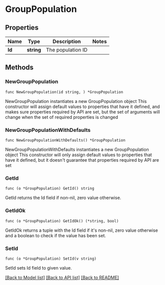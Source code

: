 # GroupPopulation

## Properties

Name | Type | Description | Notes
------------ | ------------- | ------------- | -------------
**Id** | **string** | The population ID | 

## Methods

### NewGroupPopulation

`func NewGroupPopulation(id string, ) *GroupPopulation`

NewGroupPopulation instantiates a new GroupPopulation object
This constructor will assign default values to properties that have it defined,
and makes sure properties required by API are set, but the set of arguments
will change when the set of required properties is changed

### NewGroupPopulationWithDefaults

`func NewGroupPopulationWithDefaults() *GroupPopulation`

NewGroupPopulationWithDefaults instantiates a new GroupPopulation object
This constructor will only assign default values to properties that have it defined,
but it doesn't guarantee that properties required by API are set

### GetId

`func (o *GroupPopulation) GetId() string`

GetId returns the Id field if non-nil, zero value otherwise.

### GetIdOk

`func (o *GroupPopulation) GetIdOk() (*string, bool)`

GetIdOk returns a tuple with the Id field if it's non-nil, zero value otherwise
and a boolean to check if the value has been set.

### SetId

`func (o *GroupPopulation) SetId(v string)`

SetId sets Id field to given value.



[[Back to Model list]](../README.md#documentation-for-models) [[Back to API list]](../README.md#documentation-for-api-endpoints) [[Back to README]](../README.md)


